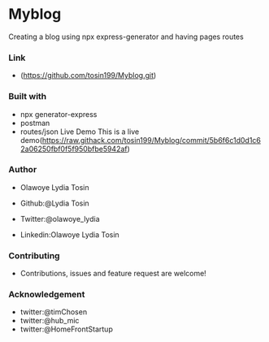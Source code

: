 # Myblog
Creating a blog using npx express-generator and having pages routes
### Link
* (https://github.com/tosin199/Myblog.git)

### Built with
* npx generator-express
* postman
* routes/json
Live Demo
This is a live demo(https://raw.githack.com/tosin199/Myblog/commit/5b6f6c1d0d1c62a06250fbf0f5f950bfbe5942af)

### Author
* Olawoye Lydia Tosin

* Github:@Lydia Tosin
* Twitter:@olawoye_lydia
* Linkedin:Olawoye Lydia Tosin

### Contributing
* Contributions, issues and feature request are welcome!

### Acknowledgement
* twitter:@timChosen
* twitter:@hub_mic
* twitter:@HomeFrontStartup


